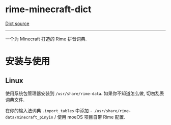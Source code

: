 # rime-minecraft-dict

[Dict source](https://www.mcbbs.net/thread-682370-1-1.html)

---

一个为 Minecraft 打造的 Rime 拼音词典.

# 安装与使用

## Linux
使用系统包管理器安装到 `/usr/share/rime-data`. 如果你不知道怎么做, 切勿乱丢词典文件.

在你的输入法词典 `.import_tables` 中添加 `- /usr/share/rime-data/minecraft_pinyin` / 使用 moeOS 项目自带 Rime 配置.
